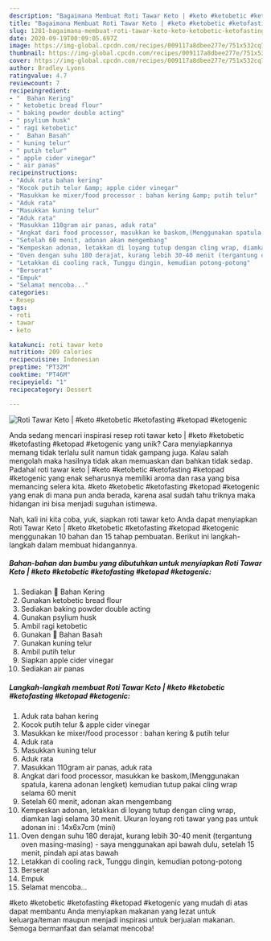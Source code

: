 ```yaml
---
description: "Bagaimana Membuat Roti Tawar Keto | #keto #ketobetic #ketofasting #ketopad #ketogenic, Bikin Ngiler"
title: "Bagaimana Membuat Roti Tawar Keto | #keto #ketobetic #ketofasting #ketopad #ketogenic, Bikin Ngiler"
slug: 1281-bagaimana-membuat-roti-tawar-keto-keto-ketobetic-ketofasting-ketopad-ketogenic-bikin-ngiler
date: 2020-09-19T00:09:05.697Z
image: https://img-global.cpcdn.com/recipes/009117a8dbee277e/751x532cq70/roti-tawar-keto-keto-ketobetic-ketofasting-ketopad-ketogenic-foto-resep-utama.jpg
thumbnail: https://img-global.cpcdn.com/recipes/009117a8dbee277e/751x532cq70/roti-tawar-keto-keto-ketobetic-ketofasting-ketopad-ketogenic-foto-resep-utama.jpg
cover: https://img-global.cpcdn.com/recipes/009117a8dbee277e/751x532cq70/roti-tawar-keto-keto-ketobetic-ketofasting-ketopad-ketogenic-foto-resep-utama.jpg
author: Bradley Lyons
ratingvalue: 4.7
reviewcount: 7
recipeingredient:
- "  Bahan Kering"
- " ketobetic bread flour"
- " baking powder double acting"
- " psylium husk"
- " ragi ketobetic"
- "  Bahan Basah"
- " kuning telur"
- " putih telur"
- " apple cider vinegar"
- " air panas"
recipeinstructions:
- "Aduk rata bahan kering"
- "Kocok putih telur &amp; apple cider vinegar"
- "Masukkan ke mixer/food processor : bahan kering &amp; putih telur"
- "Aduk rata"
- "Masukkan kuning telur"
- "Aduk rata"
- "Masukkan 110gram air panas, aduk rata"
- "Angkat dari food processor, masukkan ke baskom,(Menggunakan spatula, karena adonan lengket) kemudian tutup pakai cling wrap selama 60 menit"
- "Setelah 60 menit, adonan akan mengembang"
- "Kempeskan adonan, letakkan di loyang tutup dengan cling wrap, diamkan lagi selama 30 menit. Ukuran loyang roti tawar yang pas untuk adonan ini : 14x6x7cm (mini)"
- "Oven dengan suhu 180 derajat, kurang lebih 30-40 menit (tergantung oven masing-masing) - saya menggunakan api bawah dulu, setelah 15 menit, pindah api atas bawah"
- "Letakkan di cooling rack, Tunggu dingin, kemudian potong-potong"
- "Berserat"
- "Empuk"
- "Selamat mencoba..."
categories:
- Resep
tags:
- roti
- tawar
- keto

katakunci: roti tawar keto 
nutrition: 209 calories
recipecuisine: Indonesian
preptime: "PT32M"
cooktime: "PT46M"
recipeyield: "1"
recipecategory: Dessert

---
```



![Roti Tawar Keto | #keto #ketobetic #ketofasting #ketopad #ketogenic](https://img-global.cpcdn.com/recipes/009117a8dbee277e/751x532cq70/roti-tawar-keto-keto-ketobetic-ketofasting-ketopad-ketogenic-foto-resep-utama.jpg)

Anda sedang mencari inspirasi resep roti tawar keto | #keto #ketobetic #ketofasting #ketopad #ketogenic yang unik? Cara menyiapkannya memang tidak terlalu sulit namun tidak gampang juga. Kalau salah mengolah maka hasilnya tidak akan memuaskan dan bahkan tidak sedap. Padahal roti tawar keto | #keto #ketobetic #ketofasting #ketopad #ketogenic yang enak seharusnya memiliki aroma dan rasa yang bisa memancing selera kita.
 #keto #ketobetic #ketofasting #ketopad #ketogenic yang enak di mana pun anda berada, karena asal sudah tahu triknya maka hidangan ini bisa menjadi suguhan istimewa.


Nah, kali ini kita coba, yuk, siapkan roti tawar keto  Anda dapat menyiapkan Roti Tawar Keto | #keto #ketobetic #ketofasting #ketopad #ketogenic menggunakan 10 bahan dan 15 tahap pembuatan. Berikut ini langkah-langkah dalam membuat hidangannya.

<!--inarticleads1-->

##### Bahan-bahan dan bumbu yang dibutuhkan untuk menyiapkan Roti Tawar Keto | #keto #ketobetic #ketofasting #ketopad #ketogenic:

1. Sediakan  🍃 Bahan Kering
1. Gunakan  ketobetic bread flour
1. Sediakan  baking powder double acting
1. Gunakan  psylium husk
1. Ambil  ragi ketobetic
1. Gunakan  🍃 Bahan Basah
1. Gunakan  kuning telur
1. Ambil  putih telur
1. Siapkan  apple cider vinegar
1. Sediakan  air panas




<!--inarticleads2-->

##### Langkah-langkah membuat Roti Tawar Keto | #keto #ketobetic #ketofasting #ketopad #ketogenic:

1. Aduk rata bahan kering
1. Kocok putih telur &amp; apple cider vinegar
1. Masukkan ke mixer/food processor : bahan kering &amp; putih telur
1. Aduk rata
1. Masukkan kuning telur
1. Aduk rata
1. Masukkan 110gram air panas, aduk rata
1. Angkat dari food processor, masukkan ke baskom,(Menggunakan spatula, karena adonan lengket) kemudian tutup pakai cling wrap selama 60 menit
1. Setelah 60 menit, adonan akan mengembang
1. Kempeskan adonan, letakkan di loyang tutup dengan cling wrap, diamkan lagi selama 30 menit. Ukuran loyang roti tawar yang pas untuk adonan ini : 14x6x7cm (mini)
1. Oven dengan suhu 180 derajat, kurang lebih 30-40 menit (tergantung oven masing-masing) - saya menggunakan api bawah dulu, setelah 15 menit, pindah api atas bawah
1. Letakkan di cooling rack, Tunggu dingin, kemudian potong-potong
1. Berserat
1. Empuk
1. Selamat mencoba...




 #keto #ketobetic #ketofasting #ketopad #ketogenic yang mudah di atas dapat membantu Anda menyiapkan makanan yang lezat untuk keluarga/teman maupun menjadi inspirasi untuk berjualan makanan. Semoga bermanfaat dan selamat mencoba!
